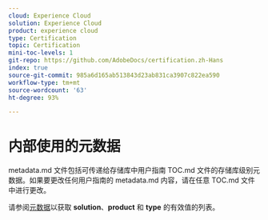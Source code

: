 ```yaml
---
cloud: Experience Cloud
solution: Experience Cloud
product: experience cloud
type: Certification
topic: Certification
mini-toc-levels: 1
git-repo: https://github.com/AdobeDocs/certification.zh-Hans
index: true
source-git-commit: 985a6d165ab513843d23ab831ca3907c822ea590
workflow-type: tm+mt
source-wordcount: '63'
ht-degree: 93%

---
```



# 内部使用的元数据

metadata.md 文件包括可传递给存储库中用户指南 TOC.md 文件的存储库级别元数据。如果要更改任何用户指南的 metadata.md 内容，请在任意 TOC.md 文件中进行更改。

请参阅[元数据](https://experienceleague.adobe.com/docs/authoring-guide-exl/using/editing/user-guide-setup/metadata.html)以获取 **solution**、**product** 和 **type** 的有效值的列表。
